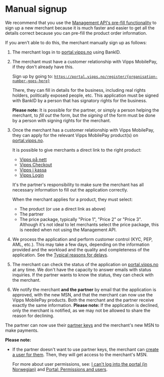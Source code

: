 <!-- START_METADATA
---
title: Manual signup
sidebar_label: Manual signup
description: Vipps MobilePay partner manual signup
sidebar_position: 35
pagination_next: null
pagination_prev: null
---
END_METADATA -->

# Manual signup

We recommend that you use the
[Management API's pre-fill functionality](https://developer.vippsmobilepay.com/docs/APIs/management-api/management-api-guide/#pre-fill-a-product-order) to sign up a new merchant because it is much faster and easier to get all the details correct because you can pre-fill the product order information.

If you aren't able to do this, the merchant manually sign up as follows:

1. The merchant logs in to
   [portal.vipps.no](https://portal.vipps.no) using BankID.

2. The merchant must have a customer relationship with Vipps MobilePay, if they don't already have this.

    Sign up by going to:
   [`https://portal.vipps.no/register/{organisation-number-goes-here}`](https://portal.vipps.no)

   There, they can fill in details for the business, including
   real rights holders, politically exposed people, etc.
   This application must be signed with BankID by a person that has
   signatory rights for the business.

   **Please note:** It is possible for the partner, or simply a person helping the merchant,
   to *fill out* the form, but the *signing* of the form must be done
   by a person with signing rights for the merchant.

3. Once the merchant has a customer relationship with Vipps MobilePay, they can apply for the relevant Vipps MobilePay product(s) on
   [portal.vipps.no](https://portal.vipps.no).

   It is possible to give merchants a direct link to the right product:
   * [Vipps på nett](https://portal.vipps.no/register/vippspaanett)
   * [Vipps Checkout](https://portal.vipps.no/register/vippscheckout)
   * [Vipps i kassa](https://portal.vipps.no/register/vippsikasse)
   * [Vipps Login](https://portal.vipps.no/register/vippslogginn)

   It's the partner's responsibility to make sure the merchant has all necessary
   information to fill out the application correctly.

   When the merchant applies for a product, they must select:
   * The product (or use a direct link as above)
   * The partner
   * The price package, typically "Price 1", "Price 2" or "Price 3".
      Although it's not ideal to let merchants select the price package,
      this is needed when not using the Management API.

4. We process the application and perform customer control (KYC, PEP, AML, etc.).
   This may take a few days, depending on the information provided and the workload
   and the quality and completeness of the application.
   See the
   [Typical reasons for delays](https://developer.vippsmobilepay.com/docs/partner#typical-reasons-for-delays).
5. The merchant can check the status of the application on
   [portal.vipps.no](https://portal.vipps.no)
   at any time.
   We don't have the capacity to answer emails with status inquiries.
   If the partner wants to know the status, they can check with the merchant.
6. We notify the merchant **and the partner** by email that the application is approved,
   with the new MSN, and that the merchant can now use the Vipps MobilePay products.
   Both the merchant and the partner receive exactly the same information.
   **Please note:** If the application is declined, only the merchant is notified,
   as we may not be allowed to share the reason for declining.

The partner can now use their [partner keys](./partner-keys.md)
and the merchant's new MSN to make payments.

**Please note:**

* If the partner doesn't want to use partner keys, the merchant can [create a user for them](add-portal-user.md). Then, they will get access to the merchant's MSN.

  For more about user permissions, see:
    [I can't log into the portal (in Norwegian)](https://vipps.no/hjelp/vipps/kundeforholdet-mitt/hvilke-tilganger-kan-vi-opprette-i-vippsportalen/) and
  [Portal: Permissions and users](https://developer.vippsmobilepay.com/docs/developer-resources/portal#permissions-and-users).

